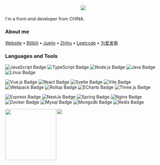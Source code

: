 <h1 align="center"><img src="https://readme-typing-svg.herokuapp.com/?lines=Hello!&nbsp;I'm&nbsp;toryz.;Have&nbsp;a&nbsp;nice&nbsp;coding&nbsp;time~;&center=true&size=36&font=Caveat&color=F43F5E&weight=600"></h1>

I'm a front-end developer from CHINA.

### About me

 [Website](https://toryz-me.netlify.app) • [Bilibili](https://space.bilibili.com/363188441) • [Juejin](https://juejin.cn/user/3532106417578552) • [Zhihu](https://www.zhihu.com/people/guo-fu-di-yi-gua-pi) • [Leetcode](https://leetcode.cn/u/zhou-tao-ku/) • [为爱发电](https://afdian.net/a/toryz/plan)

### Languages and Tools


![JavaScript Badge](https://img.shields.io/badge/JavaScript-F7DF1E?logo=javascript&logoColor=000&style=flat)
![TypeScript Badge](https://img.shields.io/badge/TypeScript-3178C6?logo=typescript&logoColor=fff&style=flat)
![Node.js Badge](https://img.shields.io/badge/Node.js-393?logo=nodedotjs&logoColor=fff&style=flat)
![Java Badge](https://img.shields.io/badge/Java-ED8B00?logo=openJDK&logoColor=fff&style=flat)
![Linux Badge](https://img.shields.io/badge/Linux-FCC624?logo=linux&logoColor=000&style=flat)
<br>

![Vue.js Badge](https://img.shields.io/badge/Vue.js-4FC08D?logo=vuedotjs&logoColor=fff&style=flat)
![React Badge](https://img.shields.io/badge/React-61DAFB?logo=react&logoColor=000&style=flat)
![Svelte Badge](https://img.shields.io/badge/Svelte-4A4A55?logo=svelte&logoColor=FF3E00&style=flat)
![Vite Badge](https://img.shields.io/badge/Vite-646CFF?logo=vite&logoColor=fff&style=flat)
![Webpack Badge](https://img.shields.io/badge/Webpack-8DD6F9?logo=webpack&logoColor=fff&style=flat)
![Rollup Badge](https://img.shields.io/badge/Rollup-EC4A3F?logo=rollupdotjs&logoColor=fff&style=flat)
![ECharts Badge](https://img.shields.io/badge/ECharts-AA344D?logo=apacheecharts&logoColor=fff&style=flat)
![Three.js Badge](https://img.shields.io/badge/Three.js-092E20?logo=threedotjs&logoColor=fff&style=flat)
<br>

![Express Badge](https://img.shields.io/badge/Express-000000?logo=express&logoColor=fff&style=flat)
![NestJs Badge](https://img.shields.io/badge/NestJs-E0234E?logo=nestjs&logoColor=fff&style=flat)
![Spring Badge](https://img.shields.io/badge/Spring-6DB33F?logo=spring&logoColor=fff&style=flat)
![Nginx Badge](https://img.shields.io/badge/Nginx-009639?logo=nginx&logoColor=fff&style=flat)
![Docker Badge](https://img.shields.io/badge/Docker-2496ED?logo=docker&logoColor=fff&style=flat)
![Mysql Badge](https://img.shields.io/badge/Mysql-4479A1?logo=mysql&logoColor=fff&style=flat)
![Mongodb Badge](https://img.shields.io/badge/Mongodb-47A248?logo=mongodb&logoColor=fff&style=flat)
![Redis Badge](https://img.shields.io/badge/Redis-DC382D?logo=redis&logoColor=fff&style=flat)
<br>

<div>
    <img height="165" align="left" src="https://github-readme-stats.vercel.app/api?username=zhou-tao&theme=radical&show_icons=true&border_color=4C4D4F" />
    <img src="https://github-readme-stats.vercel.app/api/top-langs/?username=zhou-tao&hide=css,Jupyter+Notebook,ruby&theme=radical&langs_count=6&layout=compact&border_color=4C4D4F" />
</div>

